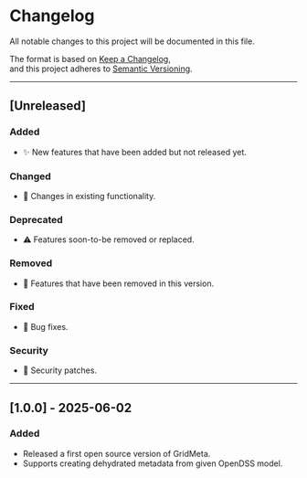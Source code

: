 # Changelog

All notable changes to this project will be documented in this file.

The format is based on [Keep a Changelog](https://keepachangelog.com/en/1.0.0/),  
and this project adheres to [Semantic Versioning](https://semver.org/).

---

## [Unreleased]

### Added

* ✨ New features that have been added but not released yet.

### Changed

* 🔁 Changes in existing functionality.

### Deprecated

* ⚠️ Features soon-to-be removed or replaced.

### Removed

* 🧹 Features that have been removed in this version.

### Fixed

* 🐛 Bug fixes.

### Security

* 🔐 Security patches.

---

## [1.0.0] - 2025-06-02

### Added

* Released a first open source version of GridMeta.
* Supports creating dehydrated metadata from given OpenDSS model.
